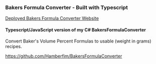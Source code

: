 ### Bakers Formula Converter - Built with Typescript

[Deployed Bakers Formula Converter Website](https://hamberfim.github.io/BakersFormulaConverterTypescript/dist/)


#### Typescript/JavaScript version of my C# BakersFormulaConverter 
Convert Baker's Volume Percent Formulas to usable (weight in grams) recipes. 

https://github.com/Hamberfim/BakersFormulaConverter
